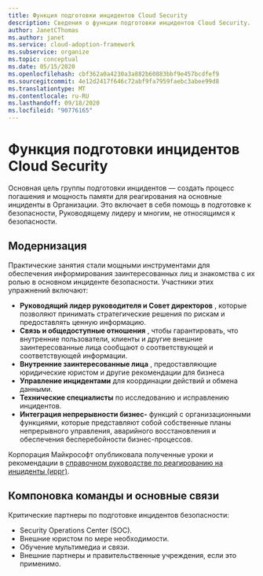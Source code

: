 ```yaml
---
title: Функция подготовки инцидентов Cloud Security
description: Сведения о функции подготовки инцидентов Cloud Security.
author: JanetCThomas
ms.author: janet
ms.service: cloud-adoption-framework
ms.subservice: organize
ms.topic: conceptual
ms.date: 05/15/2020
ms.openlocfilehash: cbf362a0a4230a3a882b60883bbf9e457bcdfef9
ms.sourcegitcommit: 4e12d2417f646c72abf9fa7959faebc3abee99d8
ms.translationtype: MT
ms.contentlocale: ru-RU
ms.lasthandoff: 09/18/2020
ms.locfileid: "90776165"
---
```

# <a name="function-of-cloud-security-incident-preparation"></a>Функция подготовки инцидентов Cloud Security

Основная цель группы подготовки инцидентов — создать процесс погашения и мощность памяти для реагирования на основные инциденты в Организации. Это включает в себя помощь в подготовке к безопасности, Руководящему лидеру и многим, не относящимся к безопасности.

## <a name="modernization"></a>Модернизация

Практические занятия стали мощными инструментами для обеспечения информирования заинтересованных лиц и знакомства с их ролью в основном инциденте безопасности. Участники этих упражнений включают:

- **Руководящий лидер руководителя и Совет директоров** , которые позволяют принимать стратегические решения по рискам и предоставлять ценную информацию.
- **Связь и общедоступные отношения** , чтобы гарантировать, что внутренние пользователи, клиенты и другие внешние заинтересованные лица сообщают о соответствующей и соответствующей информации.
- **Внутренние заинтересованные лица** , предоставляющие юридические юристом и другие рекомендации для бизнеса
- **Управление инцидентами** для координации действий и обмена данными.
- **Технические специалисты** по исследованию и исправлению инцидентов.
- **Интеграция непрерывности бизнес-** функций с организационными функциями, которые представляют собой собственные планы непрерывного управления, аварийного восстановления и обеспечения бесперебойности бизнес-процессов.

<!-- docutune:casing "Incident Response Reference Guide (IRRG)" -->
<!-- cSpell:ignore IRRG -->

Корпорация Майкрософт опубликовала полученные уроки и рекомендации в [справочном руководстве по реагированию на инциденты (иррг)](https://aka.ms/IRRG).

## <a name="team-composition-and-key-relationships"></a>Компоновка команды и основные связи

Критические партнеры по подготовке инцидентов безопасности:

- Security Operations Center (SOC).
- Внешние юристом по мере необходимости.
- Обучение мультимедиа и связи.
- Внешние партнеры и правительственные учреждения, если это применимо.
